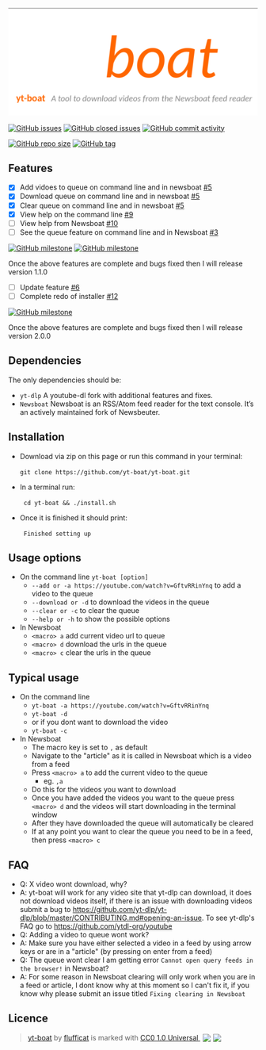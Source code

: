 [![yt-boat](https://raw.githubusercontent.com/flufficat/yt-boat/main/banner.png)](https://github.com/flufficat/yt-boat#readme) 

[![GitHub issues](https://img.shields.io/github/issues-raw/flufficat/yt-boat?color=%23BA7BE5&style=for-the-badge)](https://github.com/flufficat/yt-boat/issues?q=is%3Aopen+is%3Aissue)
[![GitHub closed issues](https://img.shields.io/github/issues-closed-raw/flufficat/yt-boat?color=%23BA7BE5&style=for-the-badge)](https://github.com/flufficat/yt-boat/issues?q=is%3Aissue+is%3Aclosed)
[![GitHub commit activity](https://img.shields.io/github/commit-activity/m/flufficat/yt-boat?color=%23BA7BE5&label=Commits&style=for-the-badge)](https://github.com/flufficat/yt-boat/commits/main)

[![GitHub repo size](https://img.shields.io/github/repo-size/flufficat/yt-boat?color=%23BA7BE5&style=for-the-badge)](https://github.com/flufficat/yt-boat)
[![GitHub tag](https://img.shields.io/github/v/tag/flufficat/yt-boat?color=BA7BE5&label=Latest&style=for-the-badge)](https://github.com/flufficat/yt-boat/tags)

## Features
- [x] Add vidoes to queue on command line and in newsboat [#5](https://github.com/flufficat/yt-boat/issues/5)
- [x] Download queue on command line and in newsboat [#5](https://github.com/flufficat/yt-boat/issues/5)
- [x] Clear queue on command line and in newsboat [#5](https://github.com/flufficat/yt-boat/issues/5)
- [x] View help on the command line [#9](https://github.com/flufficat/yt-boat/issues/9)
- [ ] View help from Newsboat [#10](https://github.com/flufficat/yt-boat/issues/10)
- [ ] See the queue feature on command line and in Newsboat [#3](https://github.com/flufficat/yt-boat/issues/3)

[![GitHub milestone](https://img.shields.io/github/milestones/progress/flufficat/yt-boat/1?style=for-the-badge)](https://github.com/flufficat/yt-boat/milestone/1)
[![GitHub milestone](https://img.shields.io/github/milestones/progress/flufficat/yt-boat/2?style=for-the-badge)](https://github.com/flufficat/yt-boat/milestone/2)

Once the above features are complete and bugs fixed then I will release version 1.1.0
- [ ] Update feature [#6](https://github.com/flufficat/yt-boat/issues/6)
- [ ] Complete redo of installer [#12](https://github.com/flufficat/yt-boat/issues/12)

[![GitHub milestone](https://img.shields.io/github/milestones/progress/flufficat/yt-boat/3?style=for-the-badge)](https://github.com/flufficat/yt-boat/milestone/3)

Once the above features are complete and bugs fixed then I will release version 2.0.0

## Dependencies
The only dependencies should be:
- `yt-dlp` A youtube-dl fork with additional features and fixes.
- `Newsboat` Newsboat is an RSS/Atom feed reader for the text console. It’s an actively maintained fork of Newsbeuter.

## Installation
- Download via zip on this page or run this command in your terminal:

  `git clone https://github.com/yt-boat/yt-boat.git`

- In a terminal run:

  ` cd yt-boat && ./install.sh`
- Once it is finished it should print:

  ` Finished setting up`

## Usage options
- On the command line
	 `yt-boat [option]`
	 - `--add or -a https://youtube.com/watch?v=GftvRRinYnq`
	 to add a video to the queue
	 - `--download or -d`
	 to download the videos in the queue
	 - `--clear or -c`
	 to clear the queue
	 - `--help or -h` to show the possible options
 - In Newsboat
 	 - `<macro> a` add current video url to queue
	 - `<macro> d` download the urls in the queue
	 - `<macro> c` clear the urls in the queue

 ## Typical usage
 - On the command line
 	 - `yt-boat -a https://youtube.com/watch?v=GftvRRinYnq`
	 - `yt-boat -d`
	 - or if you dont want to download the video
	 - `yt-boat -c`
- In Newsboat
	 - The macro key is set to `,` as default
	 - Navigate to the "article" as it is called in Newsboat which is a video from a feed
	 - Press `<macro> a` to add the current video to the queue
		 - eg. `,a`
	 - Do this for the videos you want to download
	 - Once you have added the videos you want to the queue
	press `<macro> d` and the videos will start downloading in the terminal window
	 - After they have downloaded the queue will automatically be cleared
	 - If at any point you want to clear the queue you need to be in a feed, then press `<macro> c`

## FAQ
- Q: X video wont download, why?
- A: yt-boat will work for any video site that yt-dlp can download, it does not download videos itself, if there is an issue with downloading videos submit a bug to https://github.com/yt-dlp/yt-dlp/blob/master/CONTRIBUTING.md#opening-an-issue. To see yt-dlp's FAQ go to https://github.com/ytdl-org/youtube
- Q: Adding a video to queue wont work?
- A: Make sure you have either selected a video in a feed by using arrow keys or are in a "article" (by pressing on enter from a feed)
- Q: The queue wont clear I am getting error `Cannot open query feeds in the browser!` in Newsboat?
- A: For some reason in Newsboat clearing will only work when you are in a feed or article, I dont know why at this moment so I can't fix it, if you know why please submit an issue titled `Fixing clearing in Newsboat`

## Licence
>  <p xmlns:cc="http://creativecommons.org/ns#" xmlns:dct="http://purl.org/dc/terms/"><a property="dct:title" rel="cc:attributionURL" href="https://github.com/flufficat/yt-boat">yt-boat</a> by <a rel="cc:attributionURL dct:creator" property="cc:attributionName" href="https://github.com/flufficat/">flufficat</a> is marked with <a href="http://creativecommons.org/publicdomain/zero/1.0" target="_blank" rel="license noopener noreferrer" style="display:inline-block;">CC0 1.0 Universal <img style="height:28px!important;margin-left:5px;vertical-align:text-bottom;" src="https://mirrors.creativecommons.org/presskit/icons/cc.svg?ref=chooser-v1"><img style="height:28px!important;margin-left:5px;vertical-align:text-bottom;" src="https://mirrors.creativecommons.org/presskit/icons/zero.svg"></a></p>
